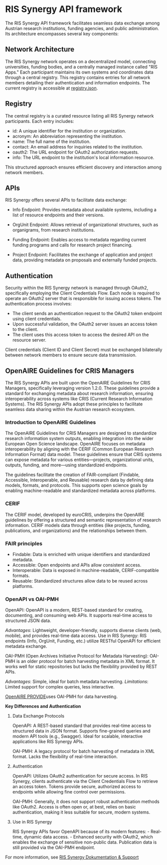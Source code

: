 # RIS Synergy API framework


The RIS Synergy API framework facilitates seamless data exchange among Austrian research institutions, funding agencies, and public administration. Its architecture encompasses several key components:


## Network Architecture


The RIS Synergy network operates on a decentralized model, connecting universities, funding bodies, and a centrally managed instance called "RIS Apps." Each participant maintains its own systems and coordinates data through a central registry. This registry contains entries for all network members detailing their authentication and information endpoints. The current registry is accessible at [registry.json](https://forschungsdaten.at/registry/registry.json).


## Registry


The central registry is a curated resource listing all RIS Synergy network participants. Each entry includes:


- id: A unique identifier for the institution or organization.
- acronym: An abbreviation representing the institution.
- name: The full name of the institution.
- contact: An email address for inquiries related to the institution.
- oauth2: The URL endpoint for OAuth2 authorization requests.
- info: The URL endpoint to the institution's local information resource.


This structured approach ensures efficient discovery and interaction among network members.


## APIs


RIS Synergy offers several APIs to facilitate data exchange:


- Info Endpoint: Provides metadata about available systems, including a list of resource endpoints and their versions.
   
- OrgUnit Endpoint: Allows retrieval of organizational structures, such as organigrams, from research institutions.


- Funding Endpoint: Enables access to metadata regarding current funding programs and calls for research project financing.
 
- Project Endpoint: Facilitates the exchange of application and project data, providing metadata on proposals and externally funded projects.


## Authentication


Security within the RIS Synergy network is managed through OAuth2, specifically employing the Client Credentials Flow. Each node is required to operate an OAuth2 server that is responsible for issuing access tokens. The authentication process involves:


- The client sends an authentication request to the OAuth2 token endpoint using client credentials.
- Upon successful validation, the OAuth2 server issues an access token to the client.
- The client uses this access token to access the desired API on the resource server.


Client credentials (Client ID and Client Secret) must be exchanged bilaterally between network members to ensure secure data transmission.


## OpenAIRE Guidelines for CRIS Managers


The RIS Synergy APIs are built upon the OpenAIRE Guidelines for CRIS Managers, specifically leveraging version 1.2.0. These guidelines provide a standard for exchanging metadata about research information, ensuring interoperability across systems like CRIS (Current Research Information Systems). The RIS Synergy APIs adopt these principles to facilitate seamless data sharing within the Austrian research ecosystem.


### Introduction to OpenAIRE Guidelines


The OpenAIRE Guidelines for CRIS Managers are designed to standardize research information system outputs, enabling integration into the wider European Open Science landscape. OpenAIRE focuses on metadata interoperability by aligning with the CERIF (Common European Research Information Format) data model. These guidelines ensure that CRIS systems can expose metadata for various entities—projects, organizational units, outputs, funding, and more—using standardized endpoints.


The guidelines facilitate the creation of FAIR-compliant (Findable, Accessible, Interoperable, and Reusable) research data by defining data models, formats, and protocols. This supports open science goals by enabling machine-readable and standardized metadata across platforms.


### CERIF


The CERIF model, developed by euroCRIS, underpins the OpenAIRE guidelines by offering a structured and semantic representation of research information. CERIF models data through entities (like projects, funding, publications, and organizations) and the relationships between them.

### FAIR principles


- Findable: Data is enriched with unique identifiers and standardized metadata.
- Accessible: Open endpoints and APIs allow consistent access.
- Interoperable: Data is exposed in machine-readable, CERIF-compatible formats.
- Reusable: Standardized structures allow data to be reused across platforms.


### OpenAPI vs OAI-PMH


OpenAPI: OpenAPI is a modern, REST-based standard for creating, documenting, and consuming web APIs. It supports real-time access to structured JSON data.


*Advantages*: Lightweight, developer-friendly, supports diverse clients (web, mobile), and provides real-time data access.
    Use in RIS Synergy: RIS endpoints (Info, OrgUnit, Funding, etc.) utilize RESTful OpenAPI for efficient metadata exchange.


OAI-PMH (Open Archives Initiative Protocol for Metadata Harvesting): OAI-PMH is an older protocol for batch harvesting metadata in XML format. It works well for static repositories but lacks the flexibility provided by REST APIs.


*Advantages*: Simple, ideal for batch metadata harvesting.
*Limitations*: Limited support for complex queries, less interactive.


[OpenAIRE PROVIDE](https://provide.openaire.eu/home)uses OAI-PMH for data harvesting.


**Key Differences and Authentication**


1. Data Exchange Protocols


    OpenAPI:
        A REST-based standard that provides real-time access to structured data in JSON format.
        Supports fine-grained queries and modern API tools (e.g., Swagger).
        Ideal for scalable, interactive applications like RIS Synergy APIs.


    OAI-PMH:
        A legacy protocol for batch harvesting of metadata in XML format.
        Lacks the flexibility of real-time interaction.


2. Authentication


    OpenAPI:
        Utilizes OAuth2 authentication for secure access.
        In RIS Synergy, clients authenticate via the Client Credentials Flow to retrieve an access token.
        Tokens provide secure, authorized access to endpoints while allowing fine control over permissions.


    OAI-PMH:
        Generally, it does not support robust authentication methods like OAuth2.
        Access is often open or, at best, relies on basic authentication, making it less suitable for secure, modern systems.


3. Use in RIS Synergy


    RIS Synergy APIs favor OpenAPI because of its modern features:
        - Real-time, dynamic data access.
        - Enhanced security with OAuth2, which enables the exchange of sensitive non-public data.
    Publication data is still provided via the OAI-PMH endpoint.


For more information, see [RIS Synergy Dokumentation & Support](https://documentation.forschungsdaten.at/)

